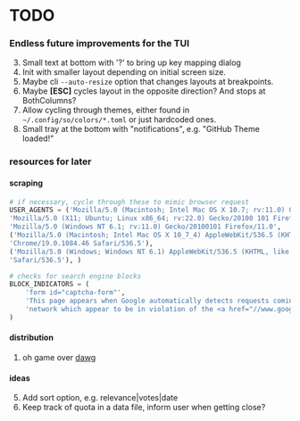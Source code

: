 # TODO

### Endless future improvements for the TUI
3. Small text at bottom with '?' to bring up key mapping dialog
1. Init with smaller layout depending on initial screen size.
2. Maybe cli `--auto-resize` option that changes layouts at breakpoints.
5. Maybe **[ESC]** cycles layout in the opposite direction? And stops at
   BothColumns?
6. Allow cycling through themes, either found in `~/.config/so/colors/*.toml`
    or just hardcoded ones.
7. Small tray at the bottom with "notifications", e.g. "GitHub Theme loaded!"

### resources for later

#### scraping
```python
# if necessary, cycle through these to mimic browser request
USER_AGENTS = ('Mozilla/5.0 (Macintosh; Intel Mac OS X 10.7; rv:11.0) Gecko/20100101 Firefox/11.0',
'Mozilla/5.0 (X11; Ubuntu; Linux x86_64; rv:22.0) Gecko/20100 101 Firefox/22.0',
'Mozilla/5.0 (Windows NT 6.1; rv:11.0) Gecko/20100101 Firefox/11.0',
('Mozilla/5.0 (Macintosh; Intel Mac OS X 10_7_4) AppleWebKit/536.5 (KHTML, like Gecko) '
'Chrome/19.0.1084.46 Safari/536.5'),
('Mozilla/5.0 (Windows; Windows NT 6.1) AppleWebKit/536.5 (KHTML, like Gecko) Chrome/19.0.1084.46'
'Safari/536.5'), )

# checks for search engine blocks
BLOCK_INDICATORS = (
    'form id="captcha-form"',
    'This page appears when Google automatically detects requests coming from your computer '
    'network which appear to be in violation of the <a href="//www.google.com/policies/terms/">Terms of Service'
)
```

#### distribution
1. oh game over [dawg](https://github.com/japaric/trust)

#### ideas
5. Add sort option, e.g. relevance|votes|date
8. Keep track of quota in a data file, inform user when getting close?

